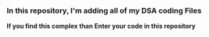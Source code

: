 <h3>In this repository, I'm adding all of my DSA coding Files </h3>

**If you find this complex than Enter your code in this repository**
